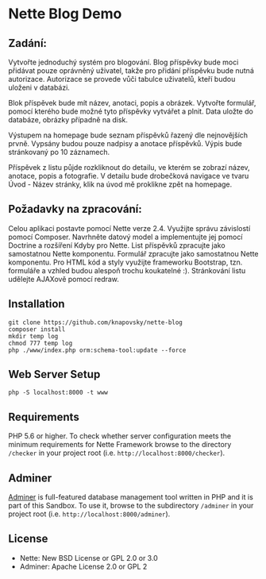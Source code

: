 Nette Blog Demo
===============

Zadání:
-------

Vytvořte jednoduchý systém pro blogování. Blog příspěvky bude moci přidávat pouze oprávněný uživatel, takže pro přidání příspěvku bude nutná autorizace. Autorizace se provede vůči tabulce uživatelů, kteří budou uloženi v databázi.

Blok příspěvek bude mít název, anotaci, popis a obrázek. Vytvořte formulář, pomocí kterého bude možné tyto příspěvky vytvářet a plnit. Data uložte do databáze, obrázky případně na disk.

Výstupem na homepage bude seznam příspěvků řazený dle nejnovějších prvně. Vypsány budou pouze nadpisy a anotace příspěvků. Výpis bude stránkovaný po 10 záznamech.

Příspěvek z listu půjde rozkliknout do detailu, ve kterém se zobrazí název, anotace, popis a fotografie. V detailu bude drobečková navigace ve tvaru Úvod - Název stránky, klik na úvod mě proklikne zpět na homepage.

Požadavky na zpracování:
------------------------

Celou aplikaci postavte pomocí Nette verze 2.4.
Využijte správu závislostí pomocí Composer.
Navrhněte datový model a implementujte jej pomocí Doctrine a rozšíření Kdyby pro Nette.
List příspěvků zpracujte jako samostatnou Nette komponentu.
Formulář zpracujte jako samostatnou Nette komponentu.
Pro HTML kód a styly využijte frameworku Bootstrap, tzn. formuláře a vzhled budou alespoň trochu koukatelné :).
Stránkování listu udělejte AJAXově pomocí redraw.


Installation
------------
```
git clone https://github.com/knapovsky/nette-blog
composer install
mkdir temp log
chmod 777 temp log
php ./www/index.php orm:schema-tool:update --force
```

Web Server Setup
----------------
```
php -S localhost:8000 -t www
```

Requirements
------------

PHP 5.6 or higher. To check whether server configuration meets the minimum requirements for
Nette Framework browse to the directory `/checker` in your project root (i.e. `http://localhost:8000/checker`).


Adminer
-------

[Adminer](https://www.adminer.org/) is full-featured database management tool written in PHP and it is part of this Sandbox.
To use it, browse to the subdirectory `/adminer` in your project root (i.e. `http://localhost:8000/adminer`).


License
-------
- Nette: New BSD License or GPL 2.0 or 3.0
- Adminer: Apache License 2.0 or GPL 2

